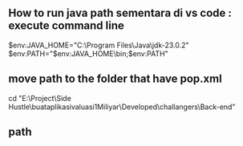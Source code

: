 ## How to run java path sementara di vs code : execute command line

$env:JAVA_HOME="C:\Program Files\Java\jdk-23.0.2"
$env:PATH="$env:JAVA_HOME\bin;$env:PATH"

## move path to the folder that have pop.xml 
cd "E:\Project\Side Hustle\buataplikasivaluasi1Miliyar\Developed\challangers\Back-end"


## path 
